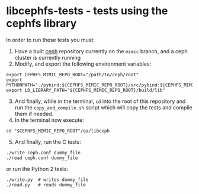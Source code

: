 # libcephfs-tests - tests using the cephfs library

In order to run these tests you must:

1. Have a built [ceph](https://github.com/ceph/ceph) repository currently on the `mimic` branch, and a ceph cluster is currently running
2. Modify, and export the following environment variables:
```shell
export CEPHFS_MIMIC_REPO_ROOT="/path/to/ceph/root"
export PYTHONPATH="./pybind:${CEPHFS_MIMIC_REPO_ROOT}/src/pybind:${CEPHFS_MIMIC_REPO_ROOT}/build/lib/cython_modules/lib.2:"
export LD_LIBRARY_PATH="${CEPHFS_MIMIC_REPO_ROOT}/build/lib"

```
3. And finally, while in the terminal, `cd` into the root of this repository and run the `copy_and_compile.sh` script which will copy the tests and compile them if needed.
4. In the terminal now execute:
```shell
cd "$CEPHFS_MIMIC_REPO_ROOT"/qa/libceph

```
5. And finally, run the C tests:

```shell
./write ceph.conf dummy_file
./read ceph.conf dummy_file
```

or run the Python 2 tests:

```shell
./write.py  # writes dummy_file
./read.py   # reads dummy_file
```
